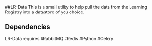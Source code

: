 ##LR-Data
This is a small utility to help pull the data from the Learning Registry into a datastore of you choice.

## Dependencies
LR-Data requires 
#RabbitMQ
#Redis
#Python
#Celery